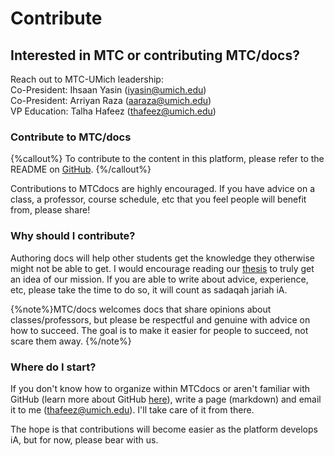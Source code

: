 # Contribute

## Interested in MTC or contributing MTC/docs?

Reach out to MTC-UMich leadership:  
Co-President: Ihsaan Yasin (iyasin@umich.edu)  
Co-President: Arriyan Raza (aaraza@umich.edu)  
VP Education: Talha Hafeez (thafeez@umich.edu)

### Contribute to MTC/docs

{%callout%} To contribute to the content in this platform, please refer to the README on [GitHub](https://github.com/thafeezz/MTCdocs). {%/callout%}

Contributions to MTCdocs are highly encouraged. If you have advice on a class, a professor, course schedule, etc that you feel people will benefit from, please share!

### Why should I contribute?

Authoring docs will help other students get the knowledge they otherwise might not be able to get. I would encourage reading our [thesis](/docs/thesis) to truly get an idea of our mission. If you are able to write about advice, experience, etc, please take the time to do so, it will count as sadaqah jariah iA.

{%note%}MTC/docs welcomes docs that share opinions about classes/professors, but please be respectful and genuine with advice on how to succeed. The goal is to make it easier for people to succeed, not scare them away. {%/note%}

### Where do I start?

If you don't know how to organize within MTCdocs or aren't familiar with GitHub (learn more about GitHub [here](/docs/library/git)), write a page (markdown) and email it to me (thafeez@umich.edu). I'll take care of it from there.

The hope is that contributions will become easier as the platform develops iA, but for now, please bear with us.
